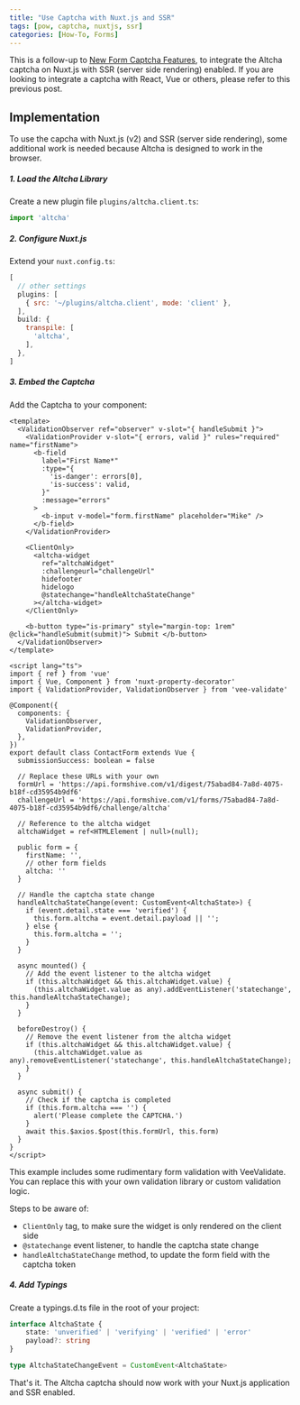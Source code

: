 ```yaml
---
title: "Use Captcha with Nuxt.js and SSR"
tags: [pow, captcha, nuxtjs, ssr]
categories: [How-To, Forms]
---
```


This is a follow-up to [New Form Captcha Features](/posts/new-form-captcha-features/), to integrate the Altcha captcha on Nuxt.js with SSR (server side rendering) enabled. If you are looking to integrate a captcha with React, Vue or others, please refer to this previous post.

## Implementation

To use the capcha with Nuxt.js (v2) and SSR (server side rendering), some additional work is needed because Altcha is designed to work in the browser.

##### 1. Load the Altcha Library

Create a new plugin file `plugins/altcha.client.ts`:

```js
import 'altcha'
```

##### 2. Configure Nuxt.js

Extend your `nuxt.config.ts`:

```js
[
  // other settings
  plugins: [
    { src: '~/plugins/altcha.client', mode: 'client' },
  ],
  build: {
    transpile: [
      'altcha',
    ],
  },
]
```

##### 3. Embed the Captcha

Add the Captcha to your component:

```vue
<template>
  <ValidationObserver ref="observer" v-slot="{ handleSubmit }">
    <ValidationProvider v-slot="{ errors, valid }" rules="required" name="firstName">
      <b-field
        label="First Name*"
        :type="{
          'is-danger': errors[0],
          'is-success': valid,
        }"
        :message="errors"
      >
        <b-input v-model="form.firstName" placeholder="Mike" />
      </b-field>
    </ValidationProvider>

    <ClientOnly>
      <altcha-widget
        ref="altchaWidget"
        :challengeurl="challengeUrl"
        hidefooter
        hidelogo
        @statechange="handleAltchaStateChange"
      ></altcha-widget>
    </ClientOnly>

    <b-button type="is-primary" style="margin-top: 1rem" @click="handleSubmit(submit)"> Submit </b-button>
  </ValidationObserver>
</template>

<script lang="ts">
import { ref } from 'vue'
import { Vue, Component } from 'nuxt-property-decorator'
import { ValidationProvider, ValidationObserver } from 'vee-validate'

@Component({
  components: {
    ValidationObserver,
    ValidationProvider,
  },
})
export default class ContactForm extends Vue {
  submissionSuccess: boolean = false

  // Replace these URLs with your own
  formUrl = 'https://api.formshive.com/v1/digest/75abad84-7a8d-4075-b18f-cd35954b9df6'
  challengeUrl = 'https://api.formshive.com/v1/forms/75abad84-7a8d-4075-b18f-cd35954b9df6/challenge/altcha'

  // Reference to the altcha widget
  altchaWidget = ref<HTMLElement | null>(null);

  public form = {
    firstName: '',
    // other form fields
    altcha: ''
  }

  // Handle the captcha state change
  handleAltchaStateChange(event: CustomEvent<AltchaState>) {
    if (event.detail.state === 'verified') {
      this.form.altcha = event.detail.payload || '';
    } else {
      this.form.altcha = '';
    }
  }
  
  async mounted() {
    // Add the event listener to the altcha widget
    if (this.altchaWidget && this.altchaWidget.value) {
      (this.altchaWidget.value as any).addEventListener('statechange', this.handleAltchaStateChange);
    }
  }

  beforeDestroy() {
    // Remove the event listener from the altcha widget
    if (this.altchaWidget && this.altchaWidget.value) {
      (this.altchaWidget.value as any).removeEventListener('statechange', this.handleAltchaStateChange);
    }
  }

  async submit() {
    // Check if the captcha is completed
    if (this.form.altcha === '') {
      alert('Please complete the CAPTCHA.')
    }
    await this.$axios.$post(this.formUrl, this.form)
  }
}
</script>
```

This example includes some rudimentary form validation with VeeValidate. You can replace this with your own validation library or custom validation logic.

Steps to be aware of:

- `ClientOnly` tag, to make sure the widget is only rendered on the client side
- `@statechange` event listener, to handle the captcha state change
- `handleAltchaStateChange` method, to update the form field with the captcha token

##### 4. Add Typings

Create a typings.d.ts file in the root of your project:

```ts
interface AltchaState {
	state: 'unverified' | 'verifying' | 'verified' | 'error'
	payload?: string
}

type AltchaStateChangeEvent = CustomEvent<AltchaState>
```

That's it. The Altcha captcha should now work with your Nuxt.js application and SSR enabled.